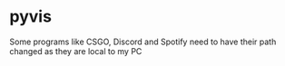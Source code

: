# pyvis
Some programs like CSGO, Discord and Spotify need to have their path changed as they are local to my PC
